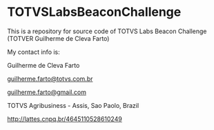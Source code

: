 # TOTVSLabsBeaconChallenge
This is a repository for source code of TOTVS Labs Beacon Challenge (TOTVER Guilherme de Cleva Farto)

My contact info is:

Guilherme de Cleva Farto

guilherme.farto@totvs.com.br

guilherme.farto@gmail.com

TOTVS Agribusiness - Assis, Sao Paolo, Brazil

http://lattes.cnpq.br/4645110528610249
